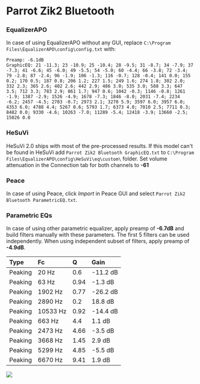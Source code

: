 # Parrot Zik2 Bluetooth

### EqualizerAPO
In case of using EqualizerAPO without any GUI, replace `C:\Program Files\EqualizerAPO\config\config.txt`
with:
```
Preamp: -6.1dB
GraphicEQ: 21 -11.3; 23 -10.9; 25 -10.4; 28 -9.5; 31 -8.7; 34 -7.9; 37 -7.3; 41 -6.6; 45 -6.0; 49 -5.5; 54 -5.0; 60 -4.4; 66 -3.8; 72 -3.4; 79 -2.8; 87 -2.4; 96 -1.9; 106 -1.3; 116 -0.7; 128 -0.4; 141 0.0; 155 0.2; 170 0.5; 187 0.8; 206 1.2; 227 1.5; 249 1.6; 274 1.8; 302 2.0; 332 2.3; 365 2.6; 402 2.6; 442 2.9; 486 3.0; 535 3.0; 588 3.3; 647 3.5; 712 3.3; 783 2.9; 861 1.7; 947 0.6; 1042 -0.3; 1146 -0.8; 1261 -1.9; 1387 -2.9; 1526 -4.9; 1678 -7.3; 1846 -8.0; 2031 -7.4; 2234 -6.2; 2457 -4.5; 2703 -0.7; 2973 2.1; 3270 5.9; 3597 6.0; 3957 6.0; 4353 6.0; 4788 4.4; 5267 0.6; 5793 1.7; 6373 4.0; 7010 2.5; 7711 0.3; 8482 0.0; 9330 -4.6; 10263 -7.0; 11289 -5.4; 12418 -3.9; 13660 -2.5; 15026 0.0
```

### HeSuVi
HeSuVi 2.0 ships with most of the pre-processed results. If this model can't be found in HeSuVi add
`Parrot Zik2 Bluetooth GraphicEQ.txt` to `C:\Program Files\EqualizerAPO\config\HeSuVi\eq\custom\` folder.
Set volume attenuation in the Connection tab for both channels to **-61**

### Peace
In case of using Peace, click *Import* in Peace GUI and select `Parrot Zik2 Bluetooth ParametricEQ.txt`.

### Parametric EQs
In case of using other parametric equalizer, apply preamp of **-6.7dB** and build filters manually
with these parameters. The first 5 filters can be used independently.
When using independent subset of filters, apply preamp of **-4.9dB**.

| Type    | Fc       |    Q | Gain     |
|:--------|:---------|:-----|:---------|
| Peaking | 20 Hz    | 0.6  | -11.2 dB |
| Peaking | 63 Hz    | 0.94 | -1.3 dB  |
| Peaking | 1902 Hz  | 0.77 | -26.2 dB |
| Peaking | 2890 Hz  | 0.2  | 18.8 dB  |
| Peaking | 10533 Hz | 0.92 | -14.4 dB |
| Peaking | 663 Hz   | 4.4  | 1.1 dB   |
| Peaking | 2473 Hz  | 4.66 | -3.5 dB  |
| Peaking | 3668 Hz  | 1.45 | 2.9 dB   |
| Peaking | 5299 Hz  | 4.85 | -5.5 dB  |
| Peaking | 6670 Hz  | 9.41 | 1.9 dB   |

![](https://raw.githubusercontent.com/jaakkopasanen/AutoEq/master/results/innerfidelity/sbaf-serious/Parrot%20Zik2%20Bluetooth/Parrot%20Zik2%20Bluetooth.png)